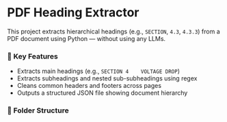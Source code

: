 # PDF Heading Extractor

This project extracts hierarchical headings (e.g., `SECTION`, `4.3`, `4.3.3`) from a PDF document using Python — without using any LLMs.

### 🧠 Key Features
- Extracts main headings (e.g., `SECTION 4    VOLTAGE DROP`)
- Extracts subheadings and nested sub-subheadings using regex
- Cleans common headers and footers across pages
- Outputs a structured JSON file showing document hierarchy

### 📁 Folder Structure
